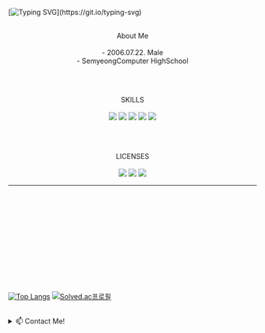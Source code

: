 [![Typing SVG](https://readme-typing-svg.demolab.com?font=Reddit+Mono&weight=500&size=40&pause=1000&center=true&vCenter=true&random=false&width=600&height=100&lines=Hello!+I'm+Kim+Sang-jun.)](https://git.io/typing-svg)

<br/>
<div align="center">
 About Me  <br/><br/>
- 2006.07.22. Male <br/>
- SemyeongComputer HighSchool <br/>  

<br/><br/>

 SKILLS  <br/><br/>
<img src="https://img.shields.io/badge/Python-3776AB?style=for-the-badge&logo=Python&logoColor=white">
<img src="https://img.shields.io/badge/Unity-ffffff?style=for-the-badge&logo=Unity&logoColor=111111">
<img src="https://img.shields.io/badge/csharp-white?style=for-the-badge&logo=csharp&logoColor=512BD4">
<img src="https://img.shields.io/badge/HTML5-E34F26?style=for-the-badge&logo=HTML5&logoColor=white">
<img src="https://img.shields.io/badge/CSS3-1572B6?style=for-the-badge&logo=CSS3&logoColor=white">
  
<br/><br/>

 LICENSES  <br/><br/>
<img src="https://img.shields.io/badge/MicrosoftPowerPoint-B7472A?style=for-the-badge&logo=MicrosoftPowerPoint&logoColor=white">
<img src="https://img.shields.io/badge/microsoftexcel-217346?style=for-the-badge&logo=microsoftexcel&logoColor=white">
<img src="https://img.shields.io/badge/adobephotoshop-31A8FF?style=for-the-badge&logo=adobephotoshop&logoColor=white">

---
</div>


<br/><br/><br/><br/><br/><br/><br/><br/><br/><br/><br/>

[![Top Langs](https://github-readme-stats.vercel.app/api/top-langs/?username=ddangjun)](https://github.com/anuraghazra/github-readme-stats) 
[![Solved.ac프로필](http://mazassumnida.wtf/api/v2/generate_badge?boj=ddangjun)](https://solved.ac/ddangjun)  

<br/>
<details>
<summary>
  📫 Contact Me!
</summary>
   roland0331@naver.com
</details>
<!--
**DDANGJUN/DDANGJUN** is a ✨ _special_ ✨ repository because its `README.md` (this file) appears on your GitHub profile.

Here are some ideas to get you started:

- 🔭 I’m currently working on ...
- 🌱 I’m currently learning ...
- 👯 I’m looking to collaborate on ...
- 🤔 I’m looking for help with ...
- 💬 Ask me about ...
- 📫 How to reach me: ...
- 😄 Pronouns: ...
- ⚡ Fun fact: ...
-->
